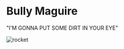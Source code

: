 # Bully Maguire

"I'M GONNA PUT SOME DIRT IN YOUR EYE"

![rocket](https://user-images.githubusercontent.com/91513507/211805378-d1310647-5961-424d-951b-6eaa6831a022.gif)
